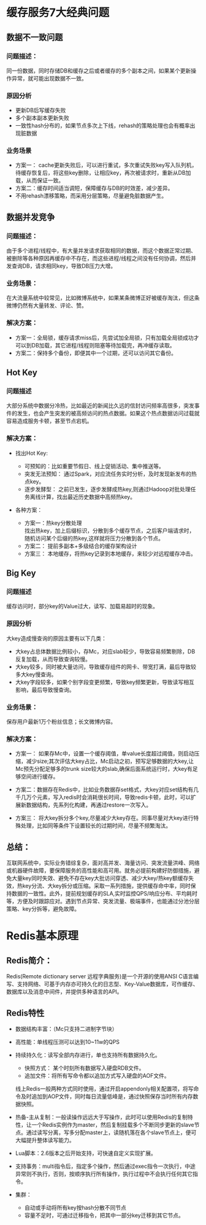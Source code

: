 # 缓存服务7大经典问题
## 数据不一致问题
### 问题描述：
同一份数据，同时存储DB和缓存之后或者缓存的多个副本之间，如果某个更新操作异常，就可能出现数据不一致。
### 原因分析
+ 更新DB后写缓存失败
+ 多个副本副本更新失败
+ 一致性hash分布的，如果节点多次上下线，rehash的策略处理也会有概率出现脏数据
### 业务场景
+ 方案一： cache更新失败后，可以进行重试，多次重试失败key写入队列机，待缓存恢复后，将这些key删除，让相应key，再次被请求时，重新从DB加载，从而保证一致。
+ 方案二：缓存时间适当调短，保障缓存与DB的时效差，减少差异。
+ 不用rehash漂移策略，而采用分层策略，尽量避免脏数据产生。

## 数据并发竞争
### 问题描述：
由于多个进程/线程中，有大量并发请求获取相同的数据，而这个数据正常过期、被删除等各种原因再缓存中不存在，而这些进程/线程之间没有任何协调，然后并发查询DB，请求相同key，导致DB压力大增。

### 业务场景：
在大流量系统中较常见，比如微博系统中，如果某条微博正好被缓存淘汰，但这条微博仍然有大量转发、评论、赞。

### 解决方案：
+ 方案一：全局锁，缓存请求miss后，先尝试加全局锁，只有加载全局锁成功才可以到DB加载，其它进程/线程则阻塞等待加载完，再冲缓存读取。
+ 方案二：保持多个备份，即便其中一个过期，还可以访问其它备份。

## Hot Key
### 问题描述
大部分系统中数据分冷热，比如最近的新闻比久远的信封访问频率高很多，突发事件的发生，也会产生突发的被高频访问的热点数据。如果这个热点数据访问过载就容易造成服务卡顿，甚至节点宕机。
### 解决方案：
+ 找出Hot Key:  
   - 可预知的：比如重要节假日、线上促销活动、集中推送等。
   - 突发无法预知： 通过Spark，对应流任务实时分析，及时发现新发布的热点key。
   - 逐步发酵型： 之前已发生，逐步发酵成热key,则通过Hadoop对批处理任务离线计算，找出最近历史数据中高频热key。

+ 各种方案：
    - 方案一：热key分散处理  
        找出热key，加上后缀标识，分散到多个缓存节点，之后客户端请求时，随机访问某个后缀的热key,这样就将压力分散到各个节点。
    - 方案二： 提前多副本+多级结合的缓存架构设计
    - 方案三： 本地缓存，将热key记录到本地缓存，来较少对远程缓存冲击。


## Big Key
### 问题描述
缓存访问时，部分key的Value过大，读写、加载易超时的现象。

### 原因分析
大key造成慢查询的原因主要有以下几类：
+ 大key占总体数据比例较小，存Mc，对应slab较少，导致容易频繁剔除，DB反复加载，从而导致查询较慢。
+ 大key较多，同时被大量访问，导致缓存组件的网卡、带宽打满，最后导致较多大key慢查询。
+ 大key字段较多，如果个别字段变更频繁，导致key频繁更新，导致读写相互影响，最后导致慢查询。
### 业务场景：
保存用户最新1万个粉丝信息；长文微博内容。

### 解决方案：
+ 方案一： 如果存Mc中，设置一个缓存阈值，单value长度超过阈值，则启动压缩，减少size;其次评估大key占比，Mc启动之初，预写足够数据的大key,让Mc预先分配足够多的trunk size较大的slab,确保后面系统运行时，大key有足够空间进行缓存。
+ 方案二：数据存在Redis中，比如业务数据存set格式，大key对应set结构有几千几万个元素，写入redis时会消耗很长时间，导致redis卡顿，此时，可以扩展新数据结构，先系列化构建，再通过restore一次写入。

+ 方案三： 将大key拆分多个key,尽量减少大key存在。同事尽量对大key进行特殊处理，比如同等条件下设置较长的过期时间，尽量不频繁淘汰。

## 总结：
互联网系统中，实际业务错综复杂，面对高并发、海量访问、突发流量洪峰、网络或机器硬件故障，要保障服务的高性能和高可用。就务必提前构建好防御措施，避免大量key同时失效、避免不存在key大批访问穿透、减少大key/热key额缓存失效，热key分流、大key拆分或压缩。采取一系列措施，提供缓存命中率，同时保持数据的一致性。此外，提前规划缓存的SLA,实时监控QPS/响应分布、平均耗时等，方便及时跟踪应对。遇到节点异常、突发流量、极端事件，也能通过分池分层策略、key分拆等，避免故障。


# Redis基本原理
## Redis简介：
Redis(Remote dictionary server 远程字典服务)是一个开源的使用ANSI C语言编写、支持网络、可基于内存亦可持久化的日志型、Key-Value数据库，可作缓存、数据库以及消息中间件，并提供多种语言的API。

## Redis特性
+ 数据结构丰富：（Mc只支持二进制字节块）
+ 高性能：单线程压测可以达到10~11w的QPS
+ 持续持久化：读写全部内存进行，单也支持所有数据持久化。
    - 快照方式： 某个时刻所有数据写入硬盘RDB文件。
    - 追加文件：将所有写命令都以追加方式写入硬盘的AOF文件。  
    
    线上Redis一般两种方式同时使用，通过开启appendonly相关配置项，将写命令及时追加到AOP文件，同时每日流量低峰是，通过快照保存当时所有内存数据快照。

+ 热备-主从复制：一般读操作远远大于写操作，此时可以使用Redis的复制特性，让一个Redis实例作为master，然后复制挂载多个不断同步更新的slave节点。通过读写分离，写多分配master上，读随机落在各个slave节点上，便可大幅提升整体读写能力。
+ Lua脚本：2.6版本之后开始支持，可快速自定义实现扩展。
+ 支持事务：multi指令后，指定多个操作，然后通过exec指令一次执行，中途异常则不执行，否则，按顺序执行所有操作，执行过程中不会执行任何其它指令。
+ 集群： 
    - 自动或手动将所有key按hash分散不同节点
    - 容量不足时，可通过迁移指令，把其中一部分key迁移到其它节点。


